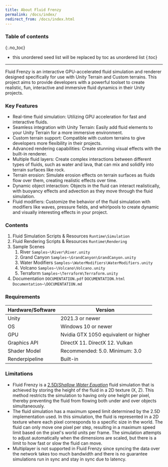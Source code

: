 ```yaml
---
title: About Fluid Frenzy
permalink: /docs/index/
redirect_from: /docs/index.html
---
```


### Table of contents
{:.no_toc}
* this unordered seed list will be replaced by toc as unordered list
{:toc}
---

Fluid Frenzy is an interactive GPU-accelerated fluid simulation and renderer designed specifically for use with Unity Terrain and Custom terrains. This project aims to provide developers with a powerful toolset to create realistic, fun, interactive and immersive fluid dynamics in their Unity projects.

<a name="key-features"></a>
### Key Features

- Real-time fluid simulation: Utilizing GPU acceleration for fast and interactive fluids.
- Seamless integration with Unity Terrain: Easily add fluid elements to your Unity Terrain for a more immersive environment.
- Custom terrain support: Compatible with custom terrains to give developers more flexibility in their projects.
- Advanced rendering capabilities: Create stunning visual effects with the built-in renderer.
- Multiple fluid layers: Create complex interactions between different types of fluids, such as water and lava, that can mix and solidify into terrain surfaces like rock.
- Terrain erosion: Simulate erosion effects on terrain surfaces as fluids flow over them, creating realistic effects over time.
- Dynamic object interaction: Objects in the fluid can interact realistically, with buoyancy effects and advection as they move through the fluid simulation.
- Fluid modifiers: Customize the behavior of the fluid simulation with modifiers like waves, pressure fields, and whirlpools to create dynamic and visually interesting effects in your project.

<a name="contents"></a>
### Contents

1. Fluid Simulation Scripts & Resources
    ```Runtime\Simulation```
2. Fluid Rendering Scripts & Resources
    ```Runtime\Rendering```
3. <a name="keyfeatures-samples">Sample Scenes</a>
    1. River ```Samples~\River\River.unity```
    2. Grand Canyon ```Samples~\GrandCanyon\GrandCanyon.unity```
    3. Water Modifiers ```Samples~\WaterModifiers\WaterModifiers.unity```
    4. Volcano ```Samples~\Volcano\Volcano.unity```
    5. Terraform ```Samples~\Terraform\Terraform.unity```
4. Documentation
    ```DOCUMENTATION.pdf```
    ```DOCUMENTATION.html```
    ```Documentation~\DOCUMENTATION.md```

<a name="requirements"></a>
### Requirements

| Hardware/Software | Version |
| ---- | ---- |
| Unity | 2021.3 or newer |
| OS | Windows 10 or newer |
| GPU | Nvidia GTX 1050 equivalent or higher |
| Graphics API | DirectX 11. DirectX 12. Vulkan |
| Shader Model | Recommended: 5.0. Minimum: 3.0 |
| Renderpipeline | Built-in |

<a name="limitations"></a>
### Limitations

- Fluid Frenzy is a [2.5D/*Shallow Water Equation*](https://en.wikipedia.org/wiki/Shallow_water_equations) fluid simulation that is achieved by storing the height of the fluid in a 2D texture (X, Z). This method restricts the simulation to having only one height per pixel, thereby preventing the fluid from flowing both under and over objects simultaneously.
- The fluid simulation has a maximum speed limit determined by the 2.5D implementation used. In this simulation, the fluid is represented in a 2D texture where each pixel corresponds to a specific size in the world. The fluid can only move one pixel per step, resulting in a maximum speed limit based on the pixel's world units per frame. The simulation attempts to adjust automatically when the dimensions are scaled, but there is a limit to how fast or slow the fluid can move.
- Multiplayer is not supported in Fluid Frenzy since syncing the data over the network takes too much bandwidth and there is no guarantee simulations run in sync and stay in sync due to latency.

<a name="installation"></a>
